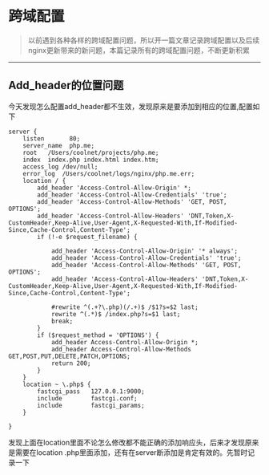 # 跨域配置

<!--标题：跨域配置｜分类：php｜标签：PHP，THINKPHP，Laravel,nginx-->

> 以前遇到各种各样的跨域配置问题，所以开一篇文章记录跨域配置以及后续nginx更新带来的新问题，本篇记录所有的跨域配置问题，不断更新积累

---

## Add_header的位置问题

今天发现怎么配置add_header都不生效，发现原来是要添加到相应的位置,配置如下

```nginx
server {
	listen       80;
	server_name  php.me;
	root   /Users/coolnet/projects/php.me;
	index  index.php index.html index.htm;
	access_log /dev/null;
	error_log  /Users/coolnet/logs/nginx/php.me.err;
	location / {
		add_header 'Access-Control-Allow-Origin' *;
		add_header 'Access-Control-Allow-Credentials' 'true';
		add_header 'Access-Control-Allow-Methods' 'GET, POST, OPTIONS';
		add_header 'Access-Control-Allow-Headers' 'DNT,Token,X-CustomHeader,Keep-Alive,User-Agent,X-Requested-With,If-Modified-Since,Cache-Control,Content-Type';
		if (!-e $request_filename) {

			add_header 'Access-Control-Allow-Origin' '* always';
			add_header 'Access-Control-Allow-Credentials' 'true';
			add_header 'Access-Control-Allow-Methods' 'GET, POST, OPTIONS';
			add_header 'Access-Control-Allow-Headers' 'DNT,Token,X-CustomHeader,Keep-Alive,User-Agent,X-Requested-With,If-Modified-Since,Cache-Control,Content-Type';
	
			#rewrite ^(.+?\.php)(/.+)$ /$1?s=$2 last;
			rewrite ^(.*)$ /index.php?s=$1 last;
			break;
		}
		if ($request_method = 'OPTIONS') {
			add_header Access-Control-Allow-Origin *;
			add_header Access-Control-Allow-Methods GET,POST,PUT,DELETE,PATCH,OPTIONS;
			return 200;
		}
	}
	location ~ \.php$ {
		fastcgi_pass   127.0.0.1:9000;
		include        fastcgi.conf;
		include        fastcgi_params;
	}

}
```

发现上面在location里面不论怎么修改都不能正确的添加响应头，后来才发现原来是需要在location .php里面添加，还有在server断添加是肯定有效的。先暂时记录一下
